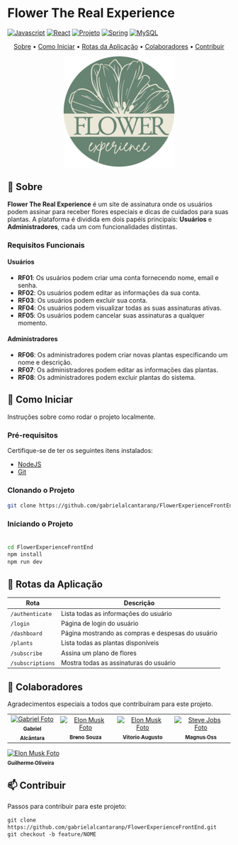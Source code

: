 # Flower The Real Experience

[![Javascript](https://img.shields.io/badge/Javascript-000?style=for-the-badge&logo=javascript)](https://www.javascript.com)
[![React](https://img.shields.io/badge/React-005CFE?style=for-the-badge&logo=react)](https://reactjs.org)
[![Projeto](https://img.shields.io/badge/📱Visite_este_projeto-000?style=for-the-badge&logo=project)](PROJECT__URL)
[![Spring](https://img.shields.io/badge/Spring-6DB33F?style=for-the-badge&logo=spring&logoColor=white)](https://spring.io)
[![MySQL](https://img.shields.io/badge/MySQL-00000F?style=for-the-badge&logo=mysql&logoColor=white)](https://www.mysql.com)

<p align="center">
 <a href="#sobre">Sobre</a> • 
 <a href="#como-iniciar">Como Iniciar</a> • 
 <a href="#rotas">Rotas da Aplicação</a> • 
 <a href="#colaboradores">Colaboradores</a> •
 <a href="#contribuir">Contribuir</a>
</p>

<p align="center">
    <img src="src/assets/logo-redonda-dark.png" alt="Imagem Exemplo" width="250px">
</p>

<h2 id="sobre">📌 Sobre</h2>

**Flower The Real Experience** é um site de assinatura onde os usuários podem assinar para receber flores especiais e dicas de cuidados para suas plantas. A plataforma é dividida em dois papéis principais: **Usuários** e **Administradores**, cada um com funcionalidades distintas.

### Requisitos Funcionais

#### Usuários
- **RF01**: Os usuários podem criar uma conta fornecendo nome, email e senha.
- **RF02**: Os usuários podem editar as informações da sua conta.
- **RF03**: Os usuários podem excluir sua conta.
- **RF04**: Os usuários podem visualizar todas as suas assinaturas ativas.
- **RF05**: Os usuários podem cancelar suas assinaturas a qualquer momento.

#### Administradores
- **RF06**: Os administradores podem criar novas plantas especificando um nome e descrição.
- **RF07**: Os administradores podem editar as informações das plantas.
- **RF08**: Os administradores podem excluir plantas do sistema.

<h2 id="como-iniciar">🚀 Como Iniciar</h2>

Instruções sobre como rodar o projeto localmente.

<h3>Pré-requisitos</h3>

Certifique-se de ter os seguintes itens instalados:
- [NodeJS](https://github.com/)
- [Git](https://github.com)

<h3>Clonando o Projeto</h3>

```bash
git clone https://github.com/gabrielalcantaranp/FlowerExperienceFrontEnd.git
```
<h3>Iniciando o Projeto</h3>

```bash

cd FlowerExperienceFrontEnd
npm install
npm run dev

```

<h2 id="rotas">📍 Rotas da Aplicação</h2>

| Rota               | Descrição                                      |
|---------------------|------------------------------------------------|
| `/authenticate`     | Lista todas as informações do usuário          |
| `/login`            | Página de login do usuário                     |
| `/dashboard`        | Página mostrando as compras e despesas do usuário |
| `/plants`           | Lista todas as plantas disponíveis             |
| `/subscribe`        | Assina um plano de flores                      |
| `/subscriptions`    | Mostra todas as assinaturas do usuário         |

<h2 id="colaboradores">🤝 Colaboradores</h2>
Agradecimentos especiais a todos que contribuíram para este projeto.

<table>
  <tr>
    <td align="center">
      <a href="#">
        <img src="https://avatars.githubusercontent.com/u/137437756?v=4" width="100px;" alt="Gabriel Foto"/><br>
        <sub>
          <b>Gabriel Alcântara</b>
        </sub>
      </a>
    </td>
    <td align="center">
      <a href="#">
        <img src="https://avatars.githubusercontent.com/u/133906286?s=400&u=705a3683274217994743ac18ed7fd56a1140a566&v=4" width="100px;" alt="Elon Musk Foto"/><br>
        <sub>
          <b>Breno Souza</b>
        </sub>
      </a>
    </td>
    <td align="center">
      <a href="#">
        <img src="https://avatars.githubusercontent.com/u/130807443?v=4" width="100px;" alt="Elon Musk Foto"/><br>
        <sub>
          <b>Vitorio Augusto</b>
        </sub>
      </a>
    </td>
    <td align="center">
      <a href="#">
        <img src="https://avatars.githubusercontent.com/u/133907386?v=4" width="100px;" alt="Steve Jobs Foto"/><br>
        <sub>
          <b>Magnus Oss</b>
        </sub>
      </a>
    </td>
  </tr>
</table>
<td align="center">
      <a href="#">
        <img src="https://avatars.githubusercontent.com/u/94566457?v=4" width="100px;" alt="Elon Musk Foto"/><br>
        <sub>
          <b>Guilherme Oliveira</b>
        </sub>
      </a>
    </td>

<h2 id="contribuir">📫 Contribuir</h2>

Passos para contribuir para este projeto:

```
git clone https://github.com/gabrielalcantaranp/FlowerExperienceFrontEnd.git
git checkout -b feature/NOME

```




